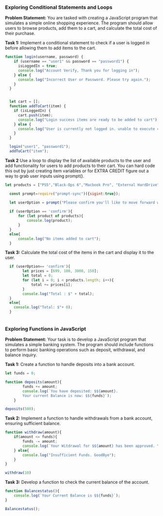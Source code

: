 ### Exploring Conditional Statements and Loops

**Problem Statement:** You are tasked with creating a JavaScript program that simulates a simple online shopping experience. The program should allow users to browse products, add them to a cart, and calculate the total cost of their purchase.

**Task 1:** Implement a conditional statement to check if a user is logged in before allowing them to add items to the cart.

```js
function login(username, password) {
    if (username == "user1" && password == "password1") {
      isLoggedIn = true;
      console.log("Account Verify, Thank you for logging in");
    } else {
      console.log("Incorrect User or Password. Please try again.");
    }
  }


  let cart = [];
  function addToCart(item) {    
    if (isLoggedIn) {
      cart.push(item);
      console.log("Login success items are ready to be added to cart");
    } else {
      console.log("User is currently not logged in. unable to execute command.");
    }
  }

  login("user1", "password1");
  addToCart("item");
```

**Task 2**  Use a loop to display the list of available products to the user and add functionality for users to add products to their cart. You can hard code this out by just creating item variables or for EXTRA CREDIT figure out a way to grab user inputs using prompt(). 

```js
let products = ["PS5","Black-Ops 6","Macbook Pro", "External HardDrive" ]; 

  const prompt=require("prompt-sync")({sigint:true});

  let userOption = prompt("Please confirm you'll like to move forward with adding items to cart.(confirm or deny)  "); 
  
  if (userOption == 'confirm'){
      for (let product of products){
          console.log(product);
      }
  }
  else{
      console.log("No items added to cart");
  }
```

**Task 3:** Calculate the total cost of the items in the cart and display it to the user.


```js
  if (userOption== 'confirm'){
        let prices = [699, 100, 3000, 150];
        let total = 0;
        for (let i = 0; i < products.length; i++){
            total += prices[i];
        }
        console.log("Total : $" + total);
  }
  else{
    console.log("Total: $"+ 0);
  }
 
```



### Exploring Functions in JavaScript

**Problem Statement:** Your task is to develop a JavaScript program that simulates a simple banking system. The program should include functions to perform basic banking operations such as deposit, withdrawal, and balance inquiry.

**Task 1:** Create a function to handle deposits into a bank account.

```js
let funds = 0;

function deposits(amount){
        funds += amount;
        console.log(`You have deposited: $${amount}. 
        Your current Balance is now: $${funds}`);
    }

deposits(500);
```

**Task 2:** Implement a function to handle withdrawals from a bank account, ensuring sufficient balance.

```js
function withdraw(amount){
    if(amount <= funds){
        funds -= amount;
        console.log(`Your Witdrawal for $${amount} has been approved. Your current Balance is now: $${funds}. Please take you cash.`)
    } else{
        console.log("Insufficient Funds. GoodBye");
    }
}

withdraw(10)
```

**Task 3:** Develop a function to check the current balance of the account.

```js
function Balancestatus(){
    console.log(`Your Current Balance is $${funds}`);
}

Balancestatus();
```

